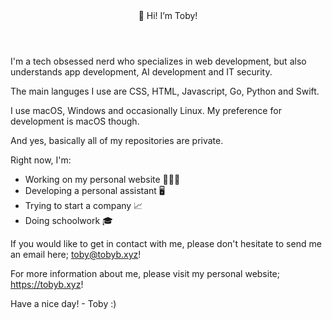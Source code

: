 <header>
👋 Hi! I’m Toby!
</header>

I'm a tech obsessed nerd who specializes in web development, but also understands app development, AI development and IT security.

The main languges I use are  CSS, HTML, Javascript, Go, Python and Swift.

I use macOS, Windows and occasionally Linux. My preference for development is macOS though.

And yes, basically all of my repositories are private.

Right now, I'm:
- Working on my personal website 👨🏻‍💻
- Developing a personal assistant 🖥
- Trying to start a company 📈
- Doing schoolwork 🎓

If you would like to get in contact with me, please don't hesitate to send me an email here; toby@tobyb.xyz!

For more information about me, please visit my personal website; https://tobyb.xyz!

Have a nice day! - Toby :)